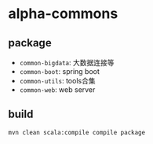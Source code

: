 # alpha-commons

## package

- `common-bigdata`: 大数据连接等
- `common-boot`: spring boot 
- `common-utils`: tools合集
- `common-web`: web server

## build

```shell script
mvn clean scala:compile compile package
```